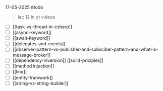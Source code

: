 17-05-2025
#todo 
> lec 12 in yt videos


- [ ] [[task-vs-thread-in-csharp]]
- [ ] [[async-keyword]]
- [ ] [[await-keyword]]
- [ ] [[delegates-and-events]]
- [ ] [[observer-pattern-vs-publisher-and-subsciber-pattern-and-what-is-message-broker]]
- [ ] [[dependency-inversion]] [[solid-priciples]]
- [ ] [[method injection]]
- [ ] [[linq]]
- [ ] [[entity-framwork]]
- [ ] [[string-vs-string-builder]]